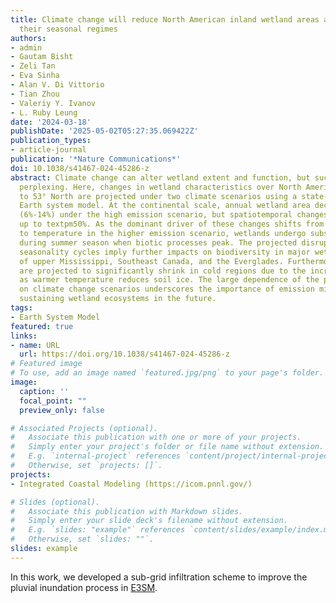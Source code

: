 ```yaml
---
title: Climate change will reduce North American inland wetland areas and disrupt
  their seasonal regimes
authors:
- admin
- Gautam Bisht
- Zeli Tan
- Eva Sinha
- Alan V. Di Vittorio
- Tian Zhou
- Valeriy Y. Ivanov
- L. Ruby Leung
date: '2024-03-18'
publishDate: '2025-05-02T05:27:35.069422Z'
publication_types:
- article-journal
publication: '*Nature Communications*'
doi: 10.1038/s41467-024-45286-z
abstract: Climate change can alter wetland extent and function, but such impacts are
  perplexing. Here, changes in wetland characteristics over North America from 25°
  to 53° North are projected under two climate scenarios using a state-of-the-science
  Earth system model. At the continental scale, annual wetland area decreases by ~10%
  (6%-14%) under the high emission scenario, but spatiotemporal changes vary, reaching
  up to textpm50%. As the dominant driver of these changes shifts from precipitation
  to temperature in the higher emission scenario, wetlands undergo substantial drying
  during summer season when biotic processes peak. The projected disruptions to wetland
  seasonality cycles imply further impacts on biodiversity in major wetland habitats
  of upper Mississippi, Southeast Canada, and the Everglades. Furthermore, wetlands
  are projected to significantly shrink in cold regions due to the increased infiltration
  as warmer temperature reduces soil ice. The large dependence of the projections
  on climate change scenarios underscores the importance of emission mitigation to
  sustaining wetland ecosystems in the future.
tags:
- Earth System Model
featured: true
links:
- name: URL
  url: https://doi.org/10.1038/s41467-024-45286-z
# Featured image
# To use, add an image named `featured.jpg/png` to your page's folder. 
image:
  caption: ''
  focal_point: ""
  preview_only: false

# Associated Projects (optional).
#   Associate this publication with one or more of your projects.
#   Simply enter your project's folder or file name without extension.
#   E.g. `internal-project` references `content/project/internal-project/index.md`.
#   Otherwise, set `projects: []`.
projects:
- Integrated Coastal Modeling (https://icom.pnnl.gov/)

# Slides (optional).
#   Associate this publication with Markdown slides.
#   Simply enter your slide deck's filename without extension.
#   E.g. `slides: "example"` references `content/slides/example/index.md`.
#   Otherwise, set `slides: ""`.
slides: example
---
```


In this work, we developed a sub-grid infiltration scheme to improve the pluvial inundation process in [E3SM](https://github.com/E3SM-Project/E3SM).
